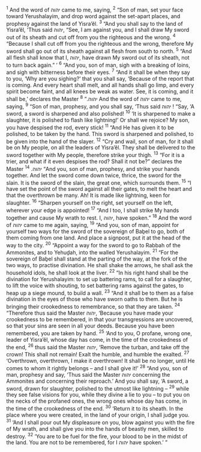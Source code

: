 <sup>1</sup> And the word of יהוה came to me, saying,
<sup>2</sup> “Son of man, set your face toward Yerushalayim, and drop word against the set-apart places, and prophesy against the land of Yisra’ĕl.
<sup>3</sup> “And you shall say to the land of Yisra’ĕl, ‘Thus said יהוה, “See, I am against you, and I shall draw My sword out of its sheath and cut off from you the righteous and the wrong.
<sup>4</sup> “Because I shall cut off from you the righteous and the wrong, therefore My sword shall go out of its sheath against all flesh from south to north.
<sup>5</sup> “And all flesh shall know that I, יהוה, have drawn My sword out of its sheath, not to turn back again.” ’
<sup>6</sup> “And you, son of man, sigh with a breaking of loins, and sigh with bitterness before their eyes.
<sup>7</sup> “And it shall be when they say to you, ‘Why are you sighing?’ that you shall say, ‘Because of the report that is coming. And every heart shall melt, and all hands shall go limp, and every spirit become faint, and all knees be weak as water. See, it is coming, and it shall be,’ declares the Master יהוה.”
<sup>8</sup> And the word of יהוה came to me, saying,
<sup>9</sup> “Son of man, prophesy, and you shall say, ‘Thus said יהוה ! “Say, ‘A sword, a sword is sharpened and also polished!
<sup>10</sup> ‘It is sharpened to make a slaughter, it is polished to flash like lightning!’ Or shall we rejoice? My son, you have despised the rod, every stick!
<sup>11</sup> “And He has given it to be polished, to be taken by the hand. This sword is sharpened and polished, to be given into the hand of the slayer.
<sup>12</sup> “Cry and wail, son of man, for it shall be on My people, on all the leaders of Yisra’ĕl. They shall be delivered to the sword together with My people, therefore strike your thigh.
<sup>13</sup> “For it is a trier, and what if it even despises the rod? Shall it not be?” declares the Master יהוה.
<sup>14</sup> “And you, son of man, prophesy, and strike your hands together. And let the sword come down twice, thrice, the sword for the slain. It is the sword of the slain, the great one, which surrounds them.
<sup>15</sup> “I have set the point of the sword against all their gates, to melt the heart and that the overthrown be many. Ah! It is made like lightning, keen for slaughter.
<sup>16</sup> “Sharpen yourself on the right, set yourself on the left, wherever your edge is appointed!
<sup>17</sup> “And I too, I shall strike My hands together and cause My wrath to rest. I, יהוה, have spoken.”
<sup>18</sup> And the word of יהוה came to me again, saying,
<sup>19</sup> “And you, son of man, appoint for yourself two ways for the sword of the sovereign of Baḇel to go, both of them coming from one land. And place a signpost, put it at the head of the way to the city.
<sup>20</sup> “Appoint a way for the sword to go to Rabbah of the Ammonites, and to Yehuḏah, into the walled Yerushalayim.
<sup>21</sup> “For the sovereign of Baḇel shall stand at the parting of the way, at the fork of the two ways, to practise divination. He shall shake the arrows, he shall ask the household idols, he shall look at the liver.
<sup>22</sup> “In his right hand shall be the divination for Yerushalayim: to set up battering rams, to call for a slaughter, to lift the voice with shouting, to set battering rams against the gates, to heap up a siege mound, to build a wall.
<sup>23</sup> “And it shall be to them as a false divination in the eyes of those who have sworn oaths to them. But he is bringing their crookedness to remembrance, so that they are taken.
<sup>24</sup> “Therefore thus said the Master יהוה, ‘Because you have made your crookedness to be remembered, in that your transgressions are uncovered, so that your sins are seen in all your deeds. Because you have been remembered, you are taken by hand.
<sup>25</sup> ‘And to you, O profane, wrong one, leader of Yisra’ĕl, whose day has come, in the time of the crookedness of the end,
<sup>26</sup> thus said the Master יהוה, ‘Remove the turban, and take off the crown! This shall not remain! Exalt the humble, and humble the exalted.
<sup>27</sup> ‘Overthrown, overthrown, I make it overthrown! It shall be no longer, until He comes to whom it rightly belongs – and I shall give it!’
<sup>28</sup> “And you, son of man, prophesy and say, ‘Thus said the Master יהוה concerning the Ammonites and concerning their reproach.’ And you shall say, ‘A sword, a sword, drawn for slaughter, polished to the utmost like lightning –
<sup>29</sup> while they see false visions for you, while they divine a lie to you – to put you on the necks of the profaned ones, the wrong ones whose day has come, in the time of the crookedness of the end.
<sup>30</sup> ‘Return it to its sheath. In the place where you were created, in the land of your origin, I shall judge you.
<sup>31</sup> ‘And I shall pour out My displeasure on you, blow against you with the fire of My wrath, and shall give you into the hands of beastly men, skilled to destroy.
<sup>32</sup> ‘You are to be fuel for the fire, your blood to be in the midst of the land. You are not to be remembered, for I יהוה have spoken.’ ”
